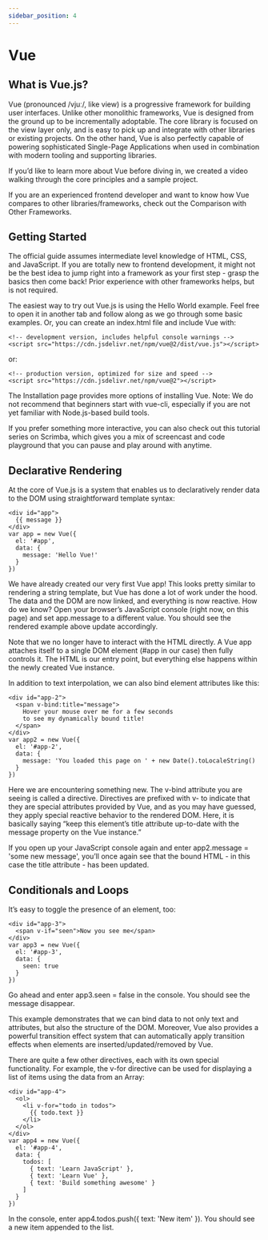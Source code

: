 ```yaml
---
sidebar_position: 4
---
```


# Vue

## What is Vue.js?

Vue (pronounced /vjuː/, like view) is a progressive framework for building user interfaces. Unlike other monolithic frameworks, Vue is designed from the ground up to be incrementally adoptable. The core library is focused on the view layer only, and is easy to pick up and integrate with other libraries or existing projects. On the other hand, Vue is also perfectly capable of powering sophisticated Single-Page Applications when used in combination with modern tooling and supporting libraries.

If you’d like to learn more about Vue before diving in, we created a video walking through the core principles and a sample project.

If you are an experienced frontend developer and want to know how Vue compares to other libraries/frameworks, check out the Comparison with Other Frameworks.

## Getting Started

The official guide assumes intermediate level knowledge of HTML, CSS, and JavaScript. If you are totally new to frontend development, it might not be the best idea to jump right into a framework as your first step - grasp the basics then come back! Prior experience with other frameworks helps, but is not required.

The easiest way to try out Vue.js is using the Hello World example. Feel free to open it in another tab and follow along as we go through some basic examples. Or, you can create an index.html file and include Vue with:

```
<!-- development version, includes helpful console warnings -->
<script src="https://cdn.jsdelivr.net/npm/vue@2/dist/vue.js"></script>
```
or:
```
<!-- production version, optimized for size and speed -->
<script src="https://cdn.jsdelivr.net/npm/vue@2"></script>
```

The Installation page provides more options of installing Vue. Note: We do not recommend that beginners start with vue-cli, especially if you are not yet familiar with Node.js-based build tools.

If you prefer something more interactive, you can also check out this tutorial series on Scrimba, which gives you a mix of screencast and code playground that you can pause and play around with anytime.

## Declarative Rendering

At the core of Vue.js is a system that enables us to declaratively render data to the DOM using straightforward template syntax:

```
<div id="app">
  {{ message }}
</div>
var app = new Vue({
  el: '#app',
  data: {
    message: 'Hello Vue!'
  }
})
```
We have already created our very first Vue app! This looks pretty similar to rendering a string template, but Vue has done a lot of work under the hood. The data and the DOM are now linked, and everything is now reactive. How do we know? Open your browser’s JavaScript console (right now, on this page) and set app.message to a different value. You should see the rendered example above update accordingly.

Note that we no longer have to interact with the HTML directly. A Vue app attaches itself to a single DOM element (#app in our case) then fully controls it. The HTML is our entry point, but everything else happens within the newly created Vue instance.

In addition to text interpolation, we can also bind element attributes like this:

```
<div id="app-2">
  <span v-bind:title="message">
    Hover your mouse over me for a few seconds
    to see my dynamically bound title!
  </span>
</div>
var app2 = new Vue({
  el: '#app-2',
  data: {
    message: 'You loaded this page on ' + new Date().toLocaleString()
  }
})
```

Here we are encountering something new. The v-bind attribute you are seeing is called a directive. Directives are prefixed with v- to indicate that they are special attributes provided by Vue, and as you may have guessed, they apply special reactive behavior to the rendered DOM. Here, it is basically saying “keep this element’s title attribute up-to-date with the message property on the Vue instance.”

If you open up your JavaScript console again and enter app2.message = 'some new message', you’ll once again see that the bound HTML - in this case the title attribute - has been updated.

## Conditionals and Loops

It’s easy to toggle the presence of an element, too:

```
<div id="app-3">
  <span v-if="seen">Now you see me</span>
</div>
var app3 = new Vue({
  el: '#app-3',
  data: {
    seen: true
  }
})
```

Go ahead and enter app3.seen = false in the console. You should see the message disappear.

This example demonstrates that we can bind data to not only text and attributes, but also the structure of the DOM. Moreover, Vue also provides a powerful transition effect system that can automatically apply transition effects when elements are inserted/updated/removed by Vue.

There are quite a few other directives, each with its own special functionality. For example, the v-for directive can be used for displaying a list of items using the data from an Array:

```
<div id="app-4">
  <ol>
    <li v-for="todo in todos">
      {{ todo.text }}
    </li>
  </ol>
</div>
var app4 = new Vue({
  el: '#app-4',
  data: {
    todos: [
      { text: 'Learn JavaScript' },
      { text: 'Learn Vue' },
      { text: 'Build something awesome' }
    ]
  }
})
```

In the console, enter app4.todos.push({ text: 'New item' }). You should see a new item appended to the list.